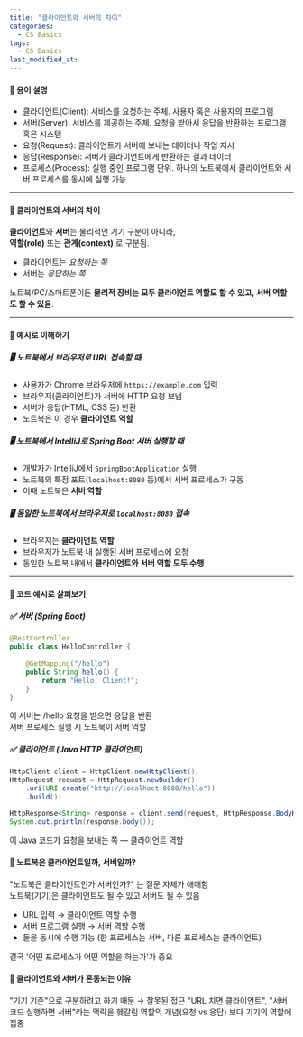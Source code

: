```yaml
---
title: "클라이언트와 서버의 차이"
categories:
  - CS Basics
tags:
  - CS Basics
last_modified_at:
---
```


#### 📌 용어 설명
- 클라이언트(Client): 서비스를 요청하는 주체. 사용자 혹은 사용자의 프로그램
- 서버(Server): 서비스를 제공하는 주체. 요청을 받아서 응답을 반환하는 프로그램 혹은 시스템
- 요청(Request): 클라이언트가 서버에 보내는 데이터나 작업 지시
- 응답(Response): 서버가 클라이언트에게 반환하는 결과 데이터
- 프로세스(Process): 실행 중인 프로그램 단위. 하나의 노트북에서 클라이언트와 서버 프로세스를 동시에 실행 가능

---
#### 📌 클라이언트와 서버의 차이

**클라이언트**와 **서버**는 물리적인 기기 구분이 아니라,  
**역할(role)** 또는 **관계(context)** 로 구분됨.

- 클라이언트는 *요청하는 쪽*  
- 서버는 *응답하는 쪽*

노트북/PC/스마트폰이든 **물리적 장비는 모두 클라이언트 역할도 할 수 있고, 서버 역할도 할 수 있음**.

---
#### 📌 예시로 이해하기

##### 🖥️ 노트북에서 브라우저로 URL 접속할 때
- 사용자가 Chrome 브라우저에 `https://example.com` 입력
- 브라우저(클라이언트)가 서버에 HTTP 요청 보냄
- 서버가 응답(HTML, CSS 등) 반환
- 노트북은 이 경우 **클라이언트 역할**

##### 🖥️ 노트북에서 IntelliJ로 Spring Boot 서버 실행할 때
- 개발자가 IntelliJ에서 `SpringBootApplication` 실행
- 노트북의 특정 포트(`localhost:8080` 등)에서 서버 프로세스가 구동
- 이때 노트북은 **서버 역할**

##### 🖥️ 동일한 노트북에서 브라우저로 `localhost:8080` 접속
- 브라우저는 **클라이언트 역할**
- 브라우저가 노트북 내 실행된 서버 프로세스에 요청
- 동일한 노트북 내에서 **클라이언트와 서버 역할 모두 수행**

---
#### 📌 코드 예시로 살펴보기

##### ✅ 서버 (Spring Boot)

```java
@RestController
public class HelloController {
    
    @GetMapping("/hello")
    public String hello() {
        return "Hello, Client!";
    }
}
```

이 서버는 /hello 요청을 받으면 응답을 반환  
서버 프로세스 실행 시 노트북이 서버 역할  

##### ✅ 클라이언트 (Java HTTP 클라이언트)  

```java
HttpClient client = HttpClient.newHttpClient();
HttpRequest request = HttpRequest.newBuilder()
    .uri(URI.create("http://localhost:8080/hello"))
    .build();

HttpResponse<String> response = client.send(request, HttpResponse.BodyHandlers.ofString());
System.out.println(response.body());
```

이 Java 코드가 요청을 보내는 쪽 — 클라이언트 역할  

#### 📌 노트북은 클라이언트일까, 서버일까?  
"노트북은 클라이언트인가 서버인가?" 는 질문 자체가 애매함  
노트북(기기)은 클라이언트도 될 수 있고 서버도 될 수 있음  

- URL 입력 → 클라이언트 역할 수행  
- 서버 프로그램 실행 → 서버 역할 수행  
- 둘을 동시에 수행 가능 (한 프로세스는 서버, 다른 프로세스는 클라이언트)  

결국 '어떤 프로세스가 어떤 역할을 하는가'가 중요  

#### 📌 클라이언트와 서버가 혼동되는 이유
"기기 기준"으로 구분하려고 하기 때문 → 잘못된 접근
"URL 치면 클라이언트", "서버 코드 실행하면 서버"라는 맥락을 헷갈림
역할의 개념(요청 vs 응답) 보다 기기의 역할에 집중